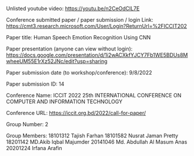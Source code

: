 Unlisted youtube video:
https://youtu.be/n2CeOdClL7E

Conference submitted paper / paper submission / login Link:
https://cmt3.research.microsoft.com/User/Login?ReturnUrl=%2FICCIT202

Paper title:
Human Speech Emotion Recognition Using CNN

Paper presentation (anyone can view without login):
https://docs.google.com/presentation/d/1i2wACXkfYJCY7Fb1WE5BDUs8MwheeUM55E1rXz52JNc/edit?usp=sharing

Paper submission date (to workshop/conference): 9/8/2022


Paper submission ID: 14


Conference Name: ICCIT 2022 25th INTERNATIONAL CONFERENCE ON COMPUTER AND INFORMATION TECHNOLOGY


Conference URL: https://iccit.org.bd/2022/call-for-paper/


Group Number:
2

Group Members:
18101312	Tajish Farhan
18101582	Nusrat Jaman Pretty
18201142	MD.Akib Iqbal Majumder
20141046	Md. Abdullah Al Masum Anas
20201224	Irfana Arafin
